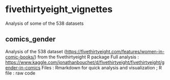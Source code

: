 # fivethirtyeight_vignettes
Analysis of some of the 538 datasets

## comics_gender
Analysis of the 538 dataset (https://fivethirtyeight.com/features/women-in-comic-books/) from the fivethirtyeight R package
Full analysis : https://www.kaggle.com/jonathanbouchet/d/fivethirtyeight/fivethirtyeight/gender-in-comics
Files : Rmarkdown for quick analysis and visualization ; R file : raw code
